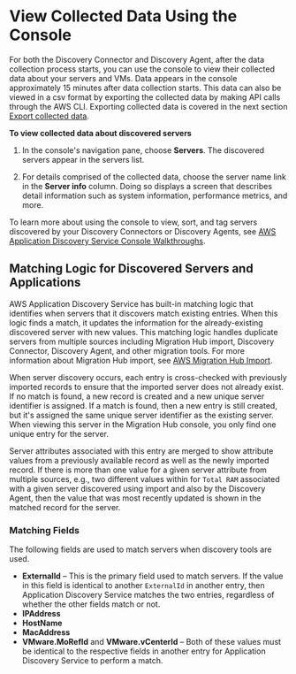 # View Collected Data Using the Console<a name="view-data"></a>

For both the Discovery Connector and Discovery Agent, after the data collection process starts, you can use the console to view their collected data about your servers and VMs\. Data appears in the console approximately 15 minutes after data collection starts\. This data can also be viewed in a csv  format by exporting the collected data by making API calls through the AWS CLI\. Exporting collected data is covered in the next section [Export collected data](export-data.md)\. 

**To view collected data about discovered servers**

1. In the console's navigation pane, choose **Servers**\. The discovered servers appear in the servers list\.

1. For details comprised of the collected data, choose the server name link in the **Server info** column\. Doing so displays a screen that describes detail information such as system information, performance metrics, and more\.

To learn more about using the console to view, sort, and tag servers discovered by your Discovery Connectors or Discovery Agents, see [ AWS Application Discovery Service Console Walkthroughs](console-walkthrough.md)\.

## Matching Logic for Discovered Servers and Applications<a name="add-match-logic"></a>

AWS Application Discovery Service has built\-in matching logic that identifies when servers that it discovers match existing entries\. When this logic finds a match, it updates the information for the already\-existing discovered server with new values\. This matching logic handles duplicate servers from multiple sources including Migration Hub import, Discovery Connector, Discovery Agent, and other migration tools\. For more information about Migration Hub import, see [AWS Migration Hub Import](https://docs.aws.amazon.com/migrationhub/latest/ug/migration-hub-import.html)\.

When server discovery occurs, each entry is cross\-checked with previously imported records to ensure that the imported server does not already exist\. If no match is found, a new record is created and a new unique server identifier is assigned\. If a match is found, then a new entry is still created, but it's assigned the same unique server identifier as the existing server\. When viewing this server in the Migration Hub console, you only find one unique entry for the server\.

Server attributes associated with this entry are merged to show attribute values from a previously available record as well as the newly imported record\. If there is more than one value for a given server attribute from multiple sources, e\.g\., two different values within for `Total RAM` associated with a given server discovered using import and also by the Discovery Agent, then the value that was most recently updated is shown in the matched record for the server\.

### Matching Fields<a name="matching-fields"></a>

The following fields are used to match servers when discovery tools are used\.
+ **ExternalId** – This is the primary field used to match servers\. If the value in this field is identical to another `ExternalId` in another entry, then Application Discovery Service matches the two entries, regardless of whether the other fields match or not\.
+ **IPAddress**
+ **HostName**
+ **MacAddress**
+ **VMware\.MoRefId** and **VMware\.vCenterId** – Both of these values must be identical to the respective fields in another entry for Application Discovery Service to perform a match\.